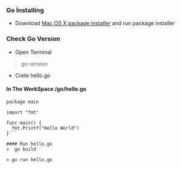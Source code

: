 ### Go İnstalling 
* Download [Mac OS X package installer](https://golang.org/dl/) and run package installer
### Check Go Version
* Open Terminal
>go version
* Crete hello.go 
#### In The WorkSpace /go/hello.go
```
package main

import "fmt"

func main() {
  fmt.Printf("Hello World")
}```

#### Run hello.go
>  go build

> go run hello.go


